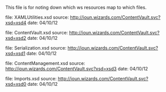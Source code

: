 This file is for noting down which ws resources map to which files.

file: XAMLUtilities.xsd
source: http://ioun.wizards.com/ContentVault.svc?xsd=xsd4
date: 04/10/12

file: ContentVault.xsd
source: http://ioun.wizards.com/ContentVault.svc?xsd=xsd2
date: 04/10/12

file: Serialization.xsd
source: http://ioun.wizards.com/ContentVault.svc?xsd=xsd1
date: 04/10/12

file: ContentManagement.xsd
source: http://ioun.wizards.com/ContentVault.svc?xsd=xsd3
date: 04/10/12

file: Imports.xsd
source: http://ioun.wizards.com/ContentVault.svc?xsd=xsd0
date: 04/10/12
